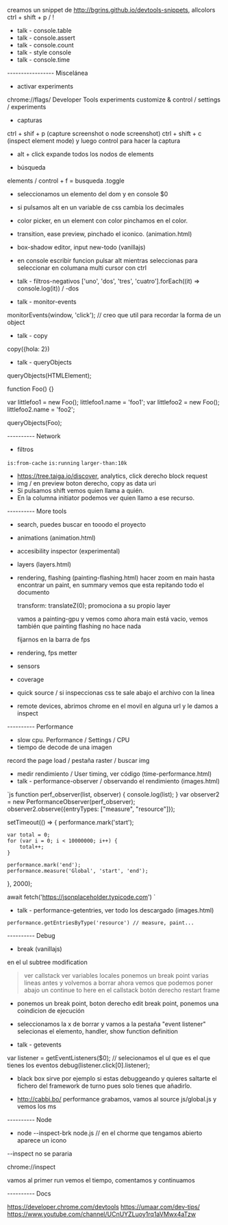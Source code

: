 creamos un snippet de http://bgrins.github.io/devtools-snippets, allcolors
ctrl + shift + p / !

- talk - console.table
- talk - console.assert
- talk - console.count
- talk - style console
- talk - console.time

----------------- Miscelánea

- activar experiments

chrome://flags/
Developer Tools experiments 
customize & control / settings / experiments

- capturas

ctrl + shif + p (capture screenshot o node screenshot)
ctrl + shift + c (inspect element mode) y luego control para hacer la captura

- alt + click expande todos los nodos de elements

- búsqueda

elements / control + f = busqueda .toggle

- seleccionamos un elemento del dom y en console $0

- si pulsamos alt en un variable de css cambia los decimales

- color picker, en un element con color pinchamos en el color.

- transition, ease preview, pinchado el iconico. (animation.html)

- box-shadow editor, input new-todo (vanillajs)

- en console escribir funcion
    pulsar alt mientras seleccionas para seleccionar en columana
    multi cursor con ctrl

- talk - filtros-negativos ['uno', 'dos', 'tres', 'cuatro'].forEach((it) => console.log(it)) / -dos

- talk - monitor-events

monitorEvents(window, 'click'); // creo que util para recordar la forma de un object

-  talk - copy

copy({hola: 2})

- talk - queryObjects

queryObjects(HTMLElement);

function Foo() {}

var littlefoo1 = new Foo();
littlefoo1.name = 'foo1';
var littlefoo2 = new Foo();
littlefoo2.name = 'foo2';

queryObjects(Foo);


---------- Network
- filtros

`is:from-cache`
`is:running`
`larger-than:10k`

- https://tree.taiga.io/discover, analytics, click derecho block request
- img / en preview boton derecho, copy as data uri
- Si pulsamos shift vemos quien llama a quién.
- En la columna initiator podemos ver quien llamo a ese recurso.

---------- More tools

- search, puedes buscar en tooodo el proyecto
- animations (animation.html)
- accesibility inspector (experimental)
- layers (layers.html)
- rendering, flashing (painting-flashing.html)
  hacer zoom en main hasta encontrar un paint, en summary vemos que esta repitando todo el documento

   transform: translateZ(0); promociona a su propio layer

  vamos a painting-gpu y vemos como ahora main está vacio, 
  vemos también que painting flashing no hace nada

  fijarnos en la barra de fps 

- rendering, fps metter
- sensors
- coverage 
- quick source / si inspeccionas css te sale abajo el archivo con la linea
- remote devices, abrimos chrome en el movil en alguna url y le damos a inspect

---------- Performance

- slow cpu. Performance / Settings / CPU
- tiempo de decode de una imagen

record the page load / pestaña raster / buscar img

- medir rendimiento / User timing, ver código (time-performance.html)
- talk - performance-observer / observando el rendimiento (images.html)

`js
function perf_observer(list, observer) { 
   console.log(list);
} 
var observer2 = new PerformanceObserver(perf_observer); 
observer2.observe({entryTypes: ["measure", "resource"]});

setTimeout(() => {
    performance.mark('start');

    var total = 0;
    for (var i = 0; i < 10000000; i++) {
        total++;
    }

    performance.mark('end');
    performance.measure('Global', 'start', 'end');
}, 2000);

await fetch('https://jsonplaceholder.typicode.com')
`

- talk - performance-getentries, ver todo los descargado (images.html)

`performance.getEntriesByType('resource') // measure, paint...` 

---------- Debug

- break (vanillajs) 

en el ul subtree modification

> ver callstack
> ver variables locales
> ponemos un break point varias lineas antes y volvemos a borrar
  ahora vemos que podemos poner abajo un continue to here
> en el callstack botón derecho restart frame

- ponemos un break point, boton derecho edit break point, ponemos una coindicion de ejecución

- seleccionamos la x de borrar y vamos a la pestaña "event listener"
  selecionas el elemento, handler, show function definition

- talk - getevents

var listener = getEventListeners($0); // selecionamos el ul que es el que tienes los eventos
    debug(listener.click[0].listener);

- black box sirve por ejemplo si estas debuggeando y quieres saltarte el fichero del framework de turno pues solo tienes que añadirlo.

- http://cabbi.bo/ performance grabamos, vamos al source js/global.js y vemos los ms

---------- Node

- node --inspect-brk node.js // en el chorme que tengamos abierto aparece un icono

--inspect no se pararia

chrome://inspect

vamos al primer run vemos el tiempo, comentamos y continuamos

---------- Docs

https://developer.chrome.com/devtools
https://umaar.com/dev-tips/
https://www.youtube.com/channel/UCnUYZLuoy1rq1aVMwx4aTzw 